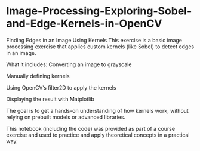 # Image-Processing-Exploring-Sobel-and-Edge-Kernels-in-OpenCV


Finding Edges in an Image Using Kernels
This exercise is a basic image processing exercise that applies custom kernels (like Sobel) to detect edges in an image.

What it includes:
Converting an image to grayscale

Manually defining kernels

Using OpenCV’s filter2D to apply the kernels

Displaying the result with Matplotlib

The goal is to get a hands-on understanding of how kernels work, without relying on prebuilt models or advanced libraries.

This notebook (including the code) was provided as part of a course exercise and used to practice and apply theoretical concepts in a practical way.

